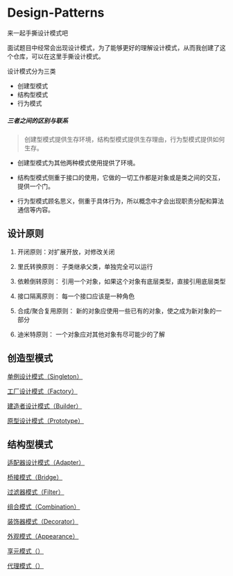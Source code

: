# Design-Patterns

来一起手撕设计模式吧

面试题目中经常会出现设计模式，为了能够更好的理解设计模式，从而我创建了这个仓库，可以在这里手撕设计模式。

设计模式分为三类

- 创建型模式
- 结构型模式
- 行为模式

##### 三者之间的区别与联系

> 创建型模式提供生存环境，结构型模式提供生存理由，行为型模式提供如何生存。

- 创建型模式为其他两种模式使用提供了环境。

- 结构型模式侧重于接口的使用，它做的一切工作都是对象或是类之间的交互，提供一个门。

- 行为型模式顾名思义，侧重于具体行为，所以概念中才会出现职责分配和算法通信等内容。

## 设计原则

1. 开闭原则：对扩展开放，对修改关闭

2. 里氏转换原则： 子类继承父类，单独完全可以运行

3. 依赖倒转原则： 引用一个对象，如果这个对象有底层类型，直接引用底层类型

4. 接口隔离原则： 每一个接口应该是一种角色

5. 合成/聚合复用原则： 新的对象应使用一些已有的对象，使之成为新对象的一部分

6. 迪米特原则： 一个对象应对其他对象有尽可能少的了解

## 创造型模式

[单例设计模式（Singleton）](https://github.com/SleepingXiaoming/Design-Patterns/blob/main/DesignPatterns/src/Creative/Singleton/%E5%8D%95%E4%BE%8B%E8%AE%BE%E8%AE%A1%E6%A8%A1%E5%BC%8F.md)

[工厂设计模式（Factory）](https://github.com/SleepingXiaoming/Design-Patterns/blob/main/DesignPatterns/src/Creative/Factory/%E5%B7%A5%E5%8E%82%E8%AE%BE%E8%AE%A1%E6%A8%A1%E5%BC%8F.md)

[建造者设计模式（Builder）](https://github.com/SleepingXiaoming/Design-Patterns/blob/main/DesignPatterns/src/Creative/Builder/%E5%BB%BA%E9%80%A0%E8%80%85%E6%A8%A1%E5%BC%8F.md)

[原型设计模式（Prototype）](https://github.com/SleepingXiaoming/Design-Patterns/blob/main/DesignPatterns/src/Creative/Prototype/%E5%8E%9F%E5%9E%8B%E8%AE%BE%E8%AE%A1%E6%A8%A1%E5%BC%8F.md)

## 结构型模式

[适配器设计模式（Adapter）](https://github.com/SleepingXiaoming/Design-Patterns/blob/main/DesignPatterns/src/Structured/Adapter/%E9%80%82%E9%85%8D%E5%99%A8%E8%AE%BE%E8%AE%A1%E6%A8%A1%E5%BC%8F.md)

[桥接模式（Bridge）](https://github.com/SleepingXiaoming/Design-Patterns/blob/main/DesignPatterns/src/Structured/Bridge/%E6%A1%A5%E6%8E%A5%E6%A8%A1%E5%BC%8F.md)

[过滤器模式（Filter）](https://github.com/SleepingXiaoming/Design-Patterns/blob/main/DesignPatterns/src/Structured/Filter/%E8%BF%87%E6%BB%A4%E5%99%A8%E6%A8%A1%E5%BC%8F.md)

[组合模式（Combination）](https://github.com/SleepingXiaoming/Design-Patterns/blob/main/DesignPatterns/src/Structured/Combination/%E7%BB%84%E5%90%88%E6%A8%A1%E5%BC%8F.md)

[装饰器模式（Decorator）](https://github.com/SleepingXiaoming/Design-Patterns/blob/main/DesignPatterns/src/Structured/Decorator/%E8%A3%85%E9%A5%B0%E5%99%A8%E6%A8%A1%E5%BC%8F.md)

[外观模式（Appearance）](https://github.com/SleepingXiaoming/Design-Patterns/blob/main/DesignPatterns/src/Structured/Appearance/%E5%A4%96%E8%A7%82%E6%A8%A1%E5%BC%8F.md)

[享元模式（）]()

[代理模式（）]()